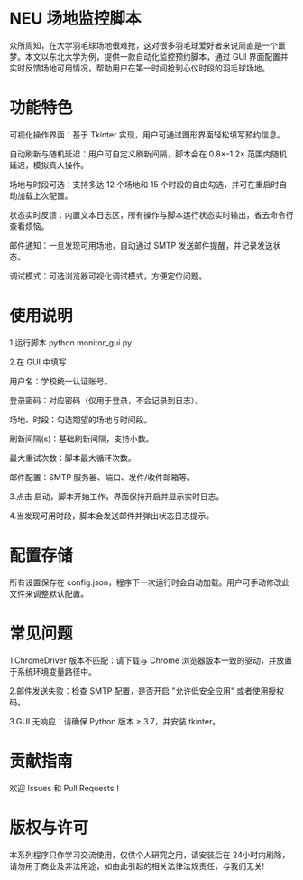 # NEU 场地监控脚本

众所周知，在大学羽毛球场地很难抢，这对很多羽毛球爱好者来说简直是一个噩梦。本文以东北大学为例，提供一款自动化监控预约脚本，通过 GUI 界面配置并实时反馈场地可用情况，帮助用户在第一时间抢到心仪时段的羽毛球场地。

# 功能特色
可视化操作界面：基于 Tkinter 实现，用户可通过图形界面轻松填写预约信息。

自动刷新与随机延迟：用户可自定义刷新间隔，脚本会在 0.8×-1.2× 范围内随机延迟，模拟真人操作。

场地与时段可选：支持多达 12 个场地和 15 个时段的自由勾选，并可在重启时自动加载上次配置。

状态实时反馈：内置文本日志区，所有操作与脚本运行状态实时输出，省去命令行查看烦恼。

邮件通知：一旦发现可用场地，自动通过 SMTP 发送邮件提醒，并记录发送状态。

调试模式：可选浏览器可视化调试模式，方便定位问题。

# 使用说明
1.运行脚本
python monitor_gui.py

2.在 GUI 中填写

用户名：学校统一认证账号。

登录密码：对应密码（仅用于登录，不会记录到日志）。

场地、时段：勾选期望的场地与时间段。

刷新间隔(s)：基础刷新间隔，支持小数。

最大重试次数：脚本最大循环次数。

邮件配置：SMTP 服务器、端口、发件/收件邮箱等。

3.点击 启动，脚本开始工作，界面保持开启并显示实时日志。

4.当发现可用时段，脚本会发送邮件并弹出状态日志提示。

# 配置存储
所有设置保存在 config.json，程序下一次运行时会自动加载。用户可手动修改此文件来调整默认配置。

# 常见问题
1.ChromeDriver 版本不匹配：请下载与 Chrome 浏览器版本一致的驱动，并放置于系统环境变量路径中。

2.邮件发送失败：检查 SMTP 配置，是否开启 "允许低安全应用" 或者使用授权码。

3.GUI 无响应：请确保 Python 版本 ≥ 3.7，并安装 tkinter。

# 贡献指南
欢迎 Issues 和 Pull Requests！

# 版权与许可
本系列程序只作学习交流使用，仅供个人研究之用，请安装后在 24小时内刷除，请勿用于商业及非法用途，如由此引起的相关法律法规责任，与我们无关!

